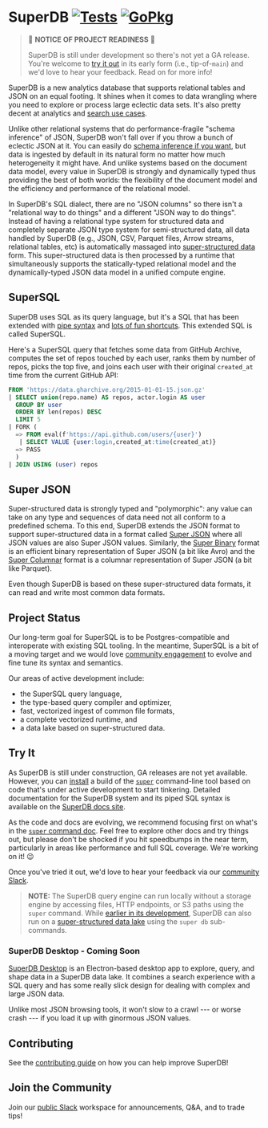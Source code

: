 # SuperDB [![Tests][tests-img]][tests] [![GoPkg][gopkg-img]][gopkg]

> 🔴 **NOTICE OF PROJECT READINESS** 🔴
>
> SuperDB is still under development so there's not yet a GA release.
> You're welcome to [try it out](#try-it) in its early form (i.e.,
> tip-of-`main`) and we'd love to hear your feedback. Read on for more info!

SuperDB is a new analytics database that supports relational tables and JSON
on an equal footing.  It shines when it comes to data wrangling where
you need to explore or process large eclectic data sets.  It's also pretty
decent at analytics and
[search use cases](https://superdb.org/docs/language/search-expressions).

Unlike other relational systems that do performance-fragile "schema inference" of JSON,
SuperDB won't fall over if you throw a bunch of eclectic JSON at it.
You can easily do
[schema inference if you want](https://superdb.org/docs/language/operators/fuse),
but data is ingested by default in its natural form no matter how much heterogeneity
it might have.  And unlike systems based on the document data model,
every value in SuperDB is strongly and dynamically typed thus providing the
best of both worlds: the flexibility of the document model and
the efficiency and performance of the relational model.

In SuperDB's SQL dialect, there are no "JSON columns" so there isn't a "relational
way to do things" and a different "JSON way to do things".  Instead of having
a relational type system for structured data and completely separate JSON type
system for semi-structured data,
all data handled by SuperDB (e.g., JSON, CSV, Parquet files, Arrow streams, relational tables, etc) is automatically massaged into
[super-structured data](https://superdb.org/docs/formats/#2-a-super-structured-pattern)
form.  This super-structured data is then processed by a runtime that simultaneously
supports the statically-typed relational model and the dynamically-typed
JSON data model in a unified compute engine.

## SuperSQL

SuperDB uses SQL as its query language, but it's a SQL that has been extended
with [pipe syntax](https://research.google/pubs/sql-has-problems-we-can-fix-them-pipe-syntax-in-sql/)
and [lots of fun shortcuts](https://superdb.org/docs/language/pipeline-model/#implied-operators).
This extended SQL is called SuperSQL.

Here's a SuperSQL query that fetches some data from GitHub Archive,
computes the set of repos touched by each user, ranks them by number of repos,
picks the top five, and joins each user with their original `created_at` time
from the current GitHub API:

```sql
FROM 'https://data.gharchive.org/2015-01-01-15.json.gz'
| SELECT union(repo.name) AS repos, actor.login AS user
  GROUP BY user
  ORDER BY len(repos) DESC
  LIMIT 5
| FORK (
  => FROM eval(f'https://api.github.com/users/{user}')
   | SELECT VALUE {user:login,created_at:time(created_at)}
  => PASS
  )
| JOIN USING (user) repos
```

## Super JSON

Super-structured data is strongly typed and "polymorphic": any value can take on any type
and sequences of data need not all conform to a predefined schema.  To this end,
SuperDB extends the JSON format to support super-structured data in a format called
[Super JSON](https://superdb.org/docs/formats/jsup) where all JSON values
are also Super JSON values.  Similarly,
the [Super Binary](https://superdb.org/docs/formats/bsup) format is an efficient
binary representation of Super JSON (a bit like Avro) and the
[Super Columnar](https://superdb.org/docs/formats/csup) format is a columnar
representation of Super JSON (a bit like Parquet).

Even though SuperDB is based on these super-structured data formats, it can read and write
most common data formats.

## Project Status

Our long-term goal for SuperSQL is to be Postgres-compatible and interoperate
with existing SQL tooling. In the meantime, SuperSQL is a bit of a moving 
target and we would love [community engagement](#join-the-community) to evolve and fine tune its
syntax and semantics.

Our areas of active development include:
* the SuperSQL query language,
* the type-based query compiler and optimizer,
* fast, vectorized ingest of common file formats,
* a complete vectorized runtime, and
* a data lake based on super-structured data.

## Try It

As SuperDB is still under construction, GA releases are not yet available.
However, you can [install](https://superdb.org/docs/install) a build of the
[`super`](https://superdb.org/docs/commands/super) command-line tool based on
code that's under active development to start tinkering. Detailed documentation
for the SuperDB system and its piped SQL syntax is available on the
[SuperDB docs site](https://superdb.org/docs).

As the code and docs are evolving, we recommend focusing first on what's in the
[`super` command doc](https://superdb.org/docs/commands/super). Feel free to
explore other docs and try things out, but please don't be shocked if you hit
speedbumps in the near term, particularly in areas like performance and full
SQL coverage. We're working on it! :wink:

Once you've tried it out, we'd love to hear your feedback via our
[community Slack](https://www.brimdata.io/join-slack/). 

>**NOTE:** The SuperDB query engine can run locally without a storage engine by accessing
>files, HTTP endpoints, or S3 paths using the `super` command. While
>[earlier in its development](https://superdb.org/docs/commands/super-db/#status),
>SuperDB can also run on a
>[super-structured data lake](https://superdb.org/docs/commands/super-db/#the-lake-model)
>using the `super db` sub-commands.

### SuperDB Desktop - Coming Soon

[SuperDB Desktop](https://github.com/brimdata/zui) is an Electron-based
desktop app to explore, query, and shape data in a SuperDB data lake.
It combines a search experience with a SQL query and has some really slick
design for dealing with complex and large JSON data.

Unlike most JSON browsing tools, it won't slow to a crawl --- or worse crash ---
if you load it up with ginormous JSON values.

## Contributing

See the [contributing guide](CONTRIBUTING.md) on how you can help improve SuperDB!

## Join the Community

Join our [public Slack](https://www.brimdata.io/join-slack/) workspace for announcements, Q&A, and to trade tips!

[tests-img]: https://github.com/brimdata/super/workflows/Tests/badge.svg
[tests]: https://github.com/brimdata/super/actions?query=workflow%3ATests
[gopkg-img]: https://pkg.go.dev/badge/github.com/brimdata/super
[gopkg]: https://pkg.go.dev/github.com/brimdata/super


